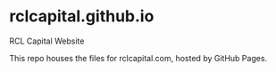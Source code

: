 # rclcapital.github.io
RCL Capital Website

This repo houses the files for rclcapital.com, hosted by GitHub Pages. 
